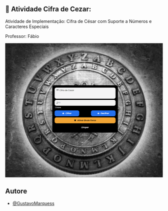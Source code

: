 
## 🚀 Atividade Cifra de Cezar:

Atividade de Implementação: Cifra de César com Suporte a Números e Caracteres Especiais

Professor: Fábio



 <img src="src/assets/img/cifra.png" width="800" />


## Autore

- [@GustavoMarquess](https://github.com/GustavoMarquess)

